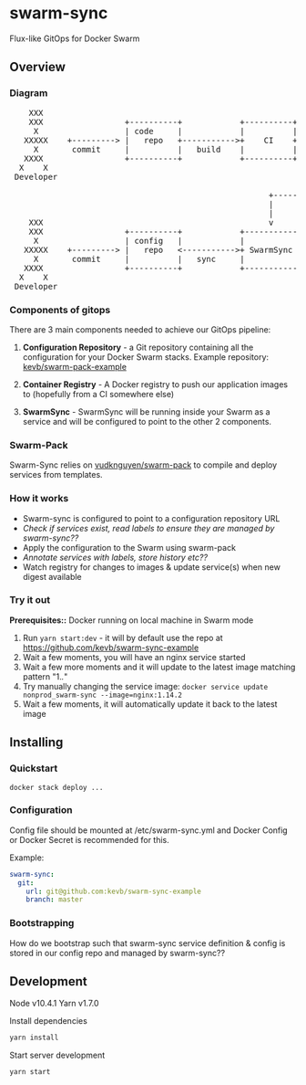 # swarm-sync
Flux-like GitOps for Docker Swarm

## Overview

### Diagram

<pre>
    XXX
    XXX                 +----------+            +----------+            +------------+
     X                  | code     |            |          |            | Container  |
   XXXXX    +---------> |   repo   +----------->+    CI    +----------->+   Registry |
     X       commit     |          |   build    |          |   push     |            |
   XXXX                 +----------+            +----------+            +------------+
  X    X                                                                       |
 Developer                                                                     |
                                                                               |
                                                      +------------------------+
                                                      |
                                                      |
    XXX                                               v
    XXX                 +----------+            +-----------+           +------------+
     X                  | config   |            |           |           |  Docker    |
   XXXXX    +---------> |   repo   <----------->+ SwarmSync +----------->    Swarm   |
     X       commit     |          |   sync     |           |   apply   |            |
   XXXX                 +----------+            +-----------+           +------------+
  X    X
 Developer
</pre>


### Components of gitops

There are 3 main components needed to achieve our GitOps pipeline:

1. **Configuration Repository** - a Git repository containing all the configuration for your Docker Swarm stacks. Example repository: [kevb/swarm-pack-example](https://github.com/kevb/swarm-sync-example)

2. **Container Registry** - A Docker registry to push our application images to (hopefully from a CI somewhere else)

3. **SwarmSync** - SwarmSync will be running inside your Swarm as a service and will be configured to point to the other 2 components.

### Swarm-Pack

Swarm-Sync relies on [vudknguyen/swarm-pack](https://github.com/vudknguyen/swarm-pack) to compile and deploy services from templates.

### How it works

- Swarm-sync is configured to point to a configuration repository URL
- *Check if services exist, read labels to ensure they are managed by swarm-sync??*
- Apply the configuration to the Swarm using swarm-pack
- *Annotate services with labels, store history etc??*
- Watch registry for changes to images & update service(s) when new digest available

### Try it out

**Prerequisites::** Docker running on local machine in Swarm mode

1. Run `yarn start:dev` - it will by default use the repo at https://github.com/kevb/swarm-sync-example
2. Wait a few moments, you will have an nginx service started
3. Wait a few more moments and it will update to the latest image matching pattern "1.*.*"
4. Try manually changing the service image: `docker service update nonprod_swarm-sync --image=nginx:1.14.2`
5. Wait a few moments, it will automatically update it back to the latest image

## Installing

### Quickstart

`docker stack deploy ...`

### Configuration

Config file should be mounted at /etc/swarm-sync.yml and Docker Config or Docker Secret is recommended for this.

Example:

```yaml
swarm-sync:
  git:
    url: git@github.com:kevb/swarm-sync-example
    branch: master
```

### Bootstrapping

How do we bootstrap such that swarm-sync service definition & config is stored in our config repo and managed by swarm-sync??


## Development

Node v10.4.1
Yarn v1.7.0

Install dependencies

```bash
yarn install
```

Start server development

```bash
yarn start
```

